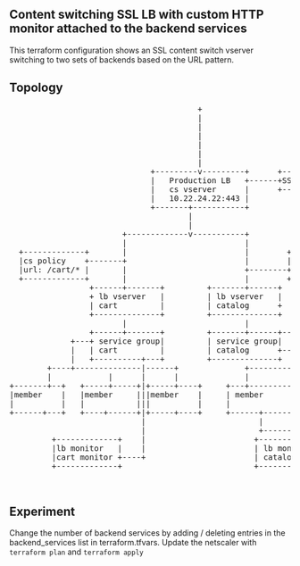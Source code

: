 ## Content switching SSL LB with custom HTTP monitor attached to the backend services
This terraform configuration shows an SSL content switch vserver switching to two sets of backends based on the URL pattern.

## Topology
<pre>
                                        +
                                        |
                                        |
                                        |
                                        |
                                        |
                                        |
                              +---------v---------+      +----------+
                              |   Production LB   +------+SSL certkey
                              |   cs vserver      |      +----------+
                              |   10.22.24.22:443 |
                              +-------+-----------+
                                      |
                                      |
                        +-------------v-----------+
                        |                         |
  +-------------+       |                         |        +--------------+
  |cs policy    +-------+                         |        | cs policy    |
  |url: /cart/* |       |                         +--------+ url: /catalog/*
  +-------------+       |                         |        +--------------+
                 +------+-------+         +-------+------+
                 + lb vserver   |         | lb vserver   |
                 | cart         |         | catalog      +
                 +--------------+         +--------------+     
                        |                         |
                 +------+-------+         +-------+------+---------------------------+
             +---+ service group|         | service group|                           |
             |   | cart         |         | catalog      +-----+                     |
             |   +----------+---+         +--------------+     |                     |
        +----+--------------|------+              +------------+-----------+         |
        |            |      |      |              |                        |         |
+-------+--+   +-----+-----+|+-----+----+     +---+---------+  +-----------+---+     |
|member    |   |member     |||member    |     | member      |  | member        |     |
|          |   |           |||          |     |             |  |               |     |
+------+---+   +----+------+|+-----+----+     +------+------+  +---------+-----+     |
                            |                        |                   |           |
                            |                        +-----------------+-+           |
         +-------------+    |                       +--------------+                 |
         |lb monitor   |    |                       | lb monitor   +-----------------+
         |cart monitor +----+                       | catalog monitor
         +-------------+                            +--------------+


</pre>


## Experiment
Change the number of backend services by adding / deleting entries in the backend_services list in terraform.tfvars.
Update the netscaler with `terraform plan` and `terraform apply`
